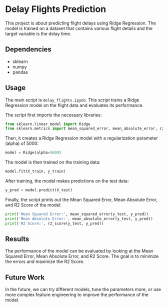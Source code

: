 # Delay Flights Prediction

This project is about predicting flight delays using Ridge Regression. The model is trained on a dataset that contains various flight details and the target variable is the delay time.

## Dependencies

- sklearn
- numpy
- pandas

## Usage

The main script is `delay_flights.ipynb`. This script trains a Ridge Regression model on the flight data and evaluates its performance.

The script first imports the necessary libraries:

```python
from sklearn.linear_model import Ridge
from sklearn.metrics import mean_squared_error, mean_absolute_error, r2_score
```
Then, it creates a Ridge Regression model with a regularization parameter (alpha) of 5000:
```python
model = Ridge(alpha=5000)
```

The model is then trained on the training data:
```python
model.fit(X_train, y_train)
```

After training, the model makes predictions on the test data:
```python
y_pred = model.predict(X_test)
```

Finally, the script prints out the Mean Squared Error, Mean Absolute Error, and R2 Score of the model:
```python
print('Mean Squared Error:', mean_squared_error(y_test, y_pred))
print('Mean Absolute Error:', mean_absolute_error(y_test, y_pred))
print('R2 Score:', r2_score(y_test, y_pred))
```

## Results
The performance of the model can be evaluated by looking at the Mean Squared Error, Mean Absolute Error, and R2 Score. The goal is to minimize the errors and maximize the R2 Score.

## Future Work
In the future, we can try different models, tune the parameters more, or use more complex feature engineering to improve the performance of the model.
